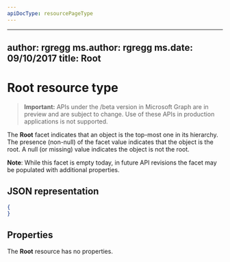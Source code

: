 ```yaml
---
apiDocType: resourcePageType
---
```

---
author: rgregg
ms.author: rgregg
ms.date: 09/10/2017
title: Root
---
# Root resource type

> **Important:** APIs under the /beta version in Microsoft Graph are in preview and are subject to change. Use of these APIs in production applications is not supported.

The **Root** facet indicates that an object is the top-most one in its hierarchy.
The presence (non-null) of the facet value indicates that the object is the root.
A null (or missing) value indicates the object is not the root.

**Note**: While this facet is empty today, in future API revisions the facet may be populated with additional properties.

## JSON representation

<!-- { "blockType": "resource", "@type": "microsoft.graph.root" } -->

```json
{
}
```

## Properties

The **Root** resource has no properties.


<!-- {
  "type": "#page.annotation",
  "section": "documentation",
  "tocPath": "Facets/Root"
} -->
